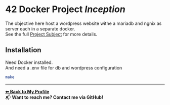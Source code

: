 # 42 Docker Project *Inception*

The objective here host a wordpress website withe a mariadb and ngnix as server each in a separate docker.  
See the full [Project Subject](./en.subject.pdf)
for more details.

## Installation

Need Docker installed.  
And need a .env file for db and wordpress configuration

```bash
make
```


---
**[⬅ Back to My Profile](https://github.com/AMINJAUW)**  
📬 **Want to reach me? Contact me via GitHub!**